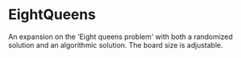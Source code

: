 # EightQueens

An expansion on the 'Eight queens problem' with both a randomized solution and an algorithmic solution. 
The board size is adjustable.
